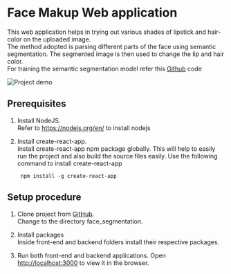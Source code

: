 # Face Makup Web application

This web application helps in trying out various shades of lipstick and hair-color on the uploaded image.     
The method adopted is parsing different parts of the face using semantic segmentation. 
The segmented image is then used to change the lip and hair color.    
For training the semantic segmentation model refer this 
[Github](https://github.com/Sanjana7395/Face_segmentation.git) code

![Project demo](demo/makeup_mirror2.gif)


Prerequisites
--------------

1. Install NodeJS.    
Refer to https://nodejs.org/en/ to install nodejs

2. Install create-react-app.     
Install create-react-app npm package globally. This will help to easily run the project and also build the source files easily. 
Use the following command to install create-react-app

        npm install -g create-react-app


Setup procedure
----------------
1. Clone project from [GitHub](https://github.com/Sanjana7395/face_makeup_app.git).  
    Change to the directory face_segmentation.

2. Install packages     
   Inside front-end and backend folders install their respective packages.

3. Run both front-end and backend applications. Open [http://localhost:3000](http://localhost:3000) to view it in the browser.  

